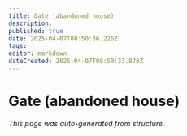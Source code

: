 ```yaml
---
title: Gate_(abandoned_house)
description: 
published: true
date: 2025-04-07T08:50:36.226Z
tags: 
editor: markdown
dateCreated: 2025-04-07T08:50:33.870Z
---
```


# Gate (abandoned house)

*This page was auto-generated from structure.*